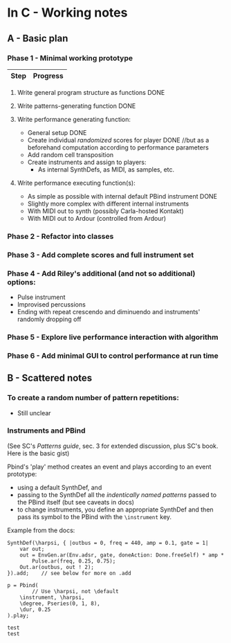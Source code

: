#              In C - Working notes

## A - Basic plan


### Phase 1 - Minimal working prototype

| Step                                                                  | Progress |
|-----------------------------------------------------------------------|----------|

1. Write general program structure as functions                          DONE
2. Write patterns-generating function                                    DONE
3. Write performance generating function:
      - General setup                                                    DONE
      - Create individual *randomized* scores for player                 DONE //but as a beforehand computation
        according to performance parameters
      - Add random cell transposition
      - Create instruments and assign to players:
        - As internal SynthDefs, as MIDI, as samples, etc.

4. Write performance executing function(s):
      - As simple as possible with internal default PBind instrument     DONE
      - Slightly more complex with different internal instruments
      - With MIDI out to synth (possibly Carla-hosted Kontakt)
      - With MIDI out to Ardour (controlled from Ardour)


### Phase 2 - Refactor into classes


### Phase 3 - Add complete scores and full instrument set



### Phase 4 - Add Riley's additional (and not so additional) options:
- Pulse instrument
- Improvised percussions
- Ending with repeat crescendo and diminuendo and instruments' randomly dropping off


### Phase 5 - Explore live performance interaction with algorithm


### Phase 6 - Add minimal GUI to control performance at run time



## B -  Scattered notes

### To create a random number of pattern repetitions:

- Still unclear


### Instruments and PBind
(See SC's _Patterns guide_, sec. 3 for extended discussion, plus SC's book. Here is the basic gist)

Pbind's 'play' method creates an event and plays according to an event prototype:

- using a default SynthDef, and
- passing to the SynthDef all the *indentically named* _patterns_ passed to the PBind itself (but see caveats in docs)
- to change instruments, you define an appropriate SynthDef and then pass its symbol to the PBind with the `\instrument` key.

Example from the docs:
```
SynthDef(\harpsi, { |outbus = 0, freq = 440, amp = 0.1, gate = 1|
    var out;
    out = EnvGen.ar(Env.adsr, gate, doneAction: Done.freeSelf) * amp *
        Pulse.ar(freq, 0.25, 0.75);
    Out.ar(outbus, out ! 2);
}).add;    // see below for more on .add

p = Pbind(
        // Use \harpsi, not \default
    \instrument, \harpsi,
    \degree, Pseries(0, 1, 8),
    \dur, 0.25
).play;
```
```
test
test
```
